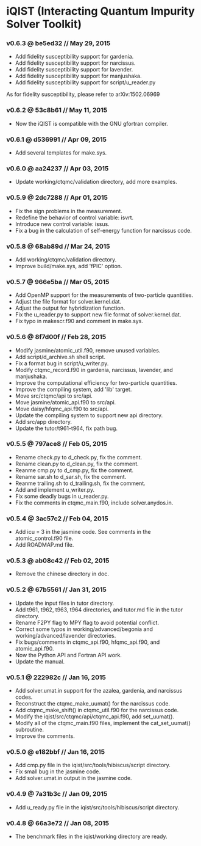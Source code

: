 # iQIST (Interacting Quantum Impurity Solver Toolkit)

### v0.6.3 @ be5ed32 // May 29, 2015

* Add fidelity susceptibility support for gardenia.
* Add fidelity susceptibility support for narcissus.
* Add fidelity susceptibility support for lavender.
* Add fidelity susceptibility support for manjushaka.
* Add fidelity susceptibility support for script/u\_reader.py

As for fidelity susceptibility, please refer to arXiv:1502.06969

### v0.6.2 @ 53c8b61 // May 11, 2015

* Now the iQIST is compatible with the GNU gfortran compiler.

### v0.6.1 @ d536991 // Apr 09, 2015

* Add several templates for make.sys.

### v0.6.0 @ aa24237 // Apr 03, 2015

* Update working/ctqmc/validation directory, add more examples.

### v0.5.9 @ 2dc7288 // Apr 01, 2015

* Fix the sign problems in the measurement.
* Redefine the behavior of control variable: isvrt.
* Introduce new control variable: issus.
* Fix a bug in the calculation of self-energy function for narcissus code.

### v0.5.8 @ 68ab89d // Mar 24, 2015

* Add working/ctqmc/validation directory.
* Improve build/make.sys, add 'fPIC' option.

### v0.5.7 @ 966e5ba // Mar 05, 2015

* Add OpenMP support for the measurements of two-particle quantities.
* Adjust the file format for solver.kernel.dat.
* Adjust the output for hybridization function.
* Fix the u\_reader.py to support new file format of solver.kernel.dat.
* Fix typo in makescr.f90 and comment in make.sys.

### v0.5.6 @ 8f7d00f // Feb 28, 2015

* Modify jasmine/atomic\_util.f90, remove unused variables.
* Add script/d\_archive.sh shell script.
* Fix a format bug in script/u\_writer.py.
* Modify ctqmc\_record.f90 in gardenia, narcissus, lavender, and manjushaka.
* Improve the computational efficiency for two-particle quantities.
* Improve the compiling system, add 'lib' target.
* Move src/ctqmc/api to src/api.
* Move jasmine/atomic\_api.f90 to src/api.
* Move daisy/hfqmc\_api.f90 to src/api.
* Update the compiling system to support new api directory.
* Add src/app directory.
* Update the tutor/t961-t964, fix path bug.

### v0.5.5 @ 797ace8 // Feb 05, 2015

* Rename check.py to d\_check.py, fix the comment.
* Rename clean.py to d\_clean.py, fix the comment.
* Reanme cmp.py to d\_cmp.py, fix the comment.
* Rename sar.sh to d\_sar.sh, fix the comment.
* Reanme trailing.sh to d\_trailing.sh, fix the comment.
* Add and implement u\_writer.py.
* Fix some deadly bugs in u\_reader.py.
* Fix the comments in ctqmc\_main.f90, include solver.anydos.in.

### v0.5.4 @ 3ac57c2 // Feb 04, 2015

* Add icu = 3 in the jasmine code. See comments in the atomic\_control.f90 file.
* Add ROADMAP.md file.

### v0.5.3 @ ab08c42 // Feb 02, 2015

* Remove the chinese directory in doc.

### v0.5.2 @ 67b5561 // Jan 31, 2015

* Update the input files in tutor directory.
* Add t961, t962, t963, t964 directories, and tutor.md file in the tutor directory.
* Rename F2PY flag to MPY flag to avoid potential conflict.
* Correct some typos in working/advanced/begonia and working/advanced/lavender directories.
* Fix bugs/comments in ctqmc\_api.f90, hfqmc\_api.f90, and atomic\_api.f90.
* Now the Python API and Fortran API work.
* Update the manual.

### v0.5.1 @ 222982c // Jan 16, 2015

* Add solver.umat.in support for the azalea, gardenia, and narcissus codes.
* Reconstruct the ctqmc\_make\_uumat() for the narcissus code.
* Add ctqmc\_make\_shift() in ctqmc\_util.f90 for the narcissus code.
* Modify the iqist/src/ctqmc/api/ctqmc\_api.f90, add set\_uumat().
* Modify all of the ctqmc\_main.f90 files, implement the cat\_set\_uumat() subroutine.
* Improve the comments.

### v0.5.0 @ e182bbf // Jan 16, 2015

* Add cmp.py file in the iqist/src/tools/hibiscus/script directory.
* Fix small bug in the jasmine code.
* Add solver.umat.in output in the jasmine code.

### v0.4.9 @ 7a31b3c // Jan 09, 2015

* Add u\_ready.py file in the iqist/src/tools/hibiscus/script directory.

### v0.4.8 @ 66a3e72 // Jan 08, 2015

* The benchmark files in the iqist/working directory are ready.

